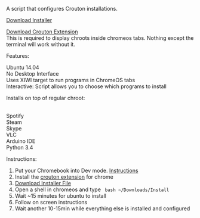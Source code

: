 A script that configures Crouton installations.

[Download Installer](https://goo.gl/mwbzuk)

[Download Crouton Extension](https://goo.gl/h6Xk5u)
<br>This is required to display chroots inside chromeos tabs. Nothing except the terminal will work without it.

Features:

Ubuntu 14.04
<br>No Desktop Interface
<br>Uses XIWI target to run programs in ChromeOS tabs
<br> Interactive: Script allows you to choose which programs to install

Installs on top of regular chroot:

<br>Spotify
<br>Steam
<br>Skype
<br>VLC
<br>Arduino IDE
<br>Python 3.4

Instructions:

1. Put your Chromebook into Dev mode. [Instructions](http://pastebin.com/saiCfaGu)
2. Install the [crouton extension](https://goo.gl/h6Xk5u) for chrome
2. [Download Installer File](https://goo.gl/R2ZnHV)
2. Open a shell in chromeos and type <code> bash ~/Downloads/Install </code>
3. Wait ~15 minutes for ubuntu to install
4. Follow on screen instructions
5. Wait another 10-15min while everything else is installed and configured
